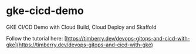 # gke-cicd-demo
GKE CI/CD Demo with Cloud Build, Cloud Deploy and Skaffold

Follow the tutorial here: [https://timberry.dev/devops-gitops-and-cicd-with-gke](https://timberry.dev/devops-gitops-and-cicd-with-gke)